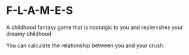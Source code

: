 # F-L-A-M-E-S
A childhood fantasy game that is nostalgic to you and replenishes your dreamy childhood

You can calculate the relationship between you and your crush.
